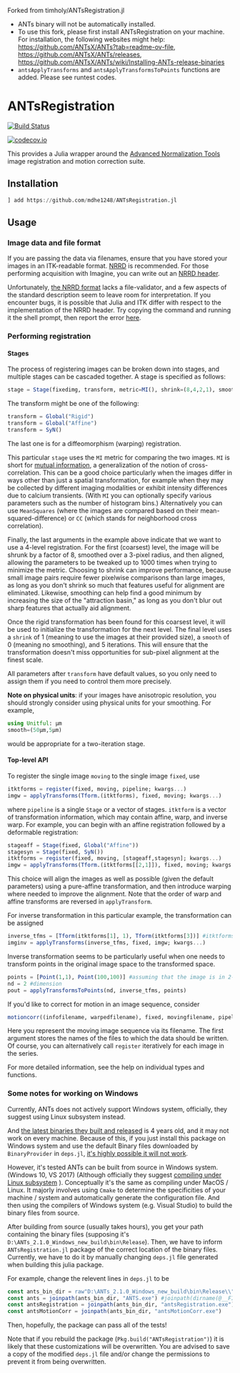 Forked from timholy/ANTsRegistration.jl

- ANTs binary will not be automatically installed.
- To use this fork, please first install ANTsRegistration on your machine. For installation, the following websites might help:
https://github.com/ANTsX/ANTs?tab=readme-ov-file, https://github.com/ANTsX/ANTs/releases,  https://github.com/ANTsX/ANTs/wiki/Installing-ANTs-release-binaries
- `antsApplyTransforms` and `antsApplyTransformsToPoints` functions are added. Please see runtest codes.


# ANTsRegistration

[![Build Status](https://travis-ci.org/timholy/ANTSRegistration.jl.svg?branch=master)](https://travis-ci.org/timholy/ANTSRegistration.jl)

[![codecov.io](http://codecov.io/github/timholy/ANTSRegistration.jl/coverage.svg?branch=master)](http://codecov.io/github/timholy/ANTSRegistration.jl?branch=master)

This provides a Julia wrapper around the
[Advanced Normalization Tools](https://stnava.github.io/ANTs/) image
registration and motion correction suite.

## Installation
```julia
] add https://github.com/mdhe1248/ANTsRegistration.jl
```

## Usage

### Image data and file format

If you are passing the data via filenames, ensure that you have stored
your images in an ITK-readable
format. [NRRD](https://github.com/JuliaIO/NRRD.jl) is recommended. For
those performing acquisition with Imagine, you can write out an
[NRRD header](https://github.com/timholy/ImagineFormat.jl#converting-to-nrrd).

Unfortunately, [the NRRD format](http://teem.sourceforge.net/nrrd/format.html)
lacks a file-validator, and a few aspects of the standard description seem
to leave room for interpretation. If you encounter bugs, it is possible that
Julia and ITK differ with respect to the implementation of the NRRD header.
Try copying the command and running it the shell prompt, then report the error
[here](https://github.com/JuliaIO/NRRD.jl/issues/new).

### Performing registration

#### Stages

The process of registering images can be broken down into stages, and multiple stages can be cascaded together. A stage is specified as follows:

```julia
stage = Stage(fixedimg, transform, metric=MI(), shrink=(8,4,2,1), smooth=(3,2,1,0), iterations=(1000,500,250,5))
```

The transform might be one of the following:
```julia
transform = Global("Rigid")
transform = Global("Affine")
transform = SyN()
```
The last one is for a diffeomorphism (warping) registration.

This particular `stage` uses the `MI` metric for comparing the two
images.  `MI` is short for
[mutual information](https://en.wikipedia.org/wiki/Mutual_information),
a generalization of the notion of cross-correlation.  This can be a
good choice particularly when the images differ in ways other than
just a spatial transformation, for example when they may be collected
by different imaging modalities or exhibit intensity differences due
to calcium transients. (With `MI` you can optionally specify various
parameters such as the number of histogram bins.) Alternatively you
can use `MeanSquares` (where the images are compared based on their
mean-squared-difference) or `CC` (which stands for neighborhood cross
correlation).

Finally, the last arguments in the example above indicate that we want
to use a 4-level registration. For the first (coarsest) level, the
image will be shrunk by a factor of 8, smoothed over a 3-pixel radius,
and then aligned, allowing the parameters to be tweaked up to 1000
times when trying to minimize the metric. Choosing to shrink can
improve performance, because small image pairs require fewer pixelwise
comparisons than large images, as long as you don't shrink so much
that features useful for alignment are eliminated.  Likewise,
smoothing can help find a good minimum by increasing the size of the
"attraction basin," as long as you don't blur out sharp features that
actually aid alignment.

Once the rigid transformation has been found for this coarsest level,
it will be used to initialize the transformation for the next
level. The final level uses a `shrink` of 1 (meaning to use the images
at their provided size), a `smooth` of 0 (meaning no smoothing), and 5
iterations. This will ensure that the transformation doesn't miss
opportunities for sub-pixel alignment at the finest scale.

All parameters after `transform` have default values, so you only need
to assign them if you need to control them more precisely.

**Note on physical units**: if your images have anisotropic resolution,
you should strongly consider using physical units for your smoothing.
For example,

```julia
using Unitful: μm
smooth=(50μm,5μm)
```

would be appropriate for a two-iteration stage.

#### Top-level API

To register the single image `moving` to the single image `fixed`, use
```julia
itktforms = register(fixed, moving, pipeline; kwargs...)
imgw = applyTransforms(Tform.(itktforms), fixed, moving; kwargs...)
```
where `pipeline` is a single `Stage` or a vector of stages. 
`itktform` is a vector of transformation information, which may contain affine, warp, and inverse warp.
For example, you can begin with an affine registration followed by a
deformable registration:

```julia
stageaff = Stage(fixed, Global("Affine"))
stagesyn = Stage(fixed, SyN())
itktforms = register(fixed, moving, [stageaff,stagesyn]; kwargs...)
imgw = applyTransforms(Tform.(itktforms[[2,1]]), fixed, moving; kwargs...) #itktforms[1]: affine, itktforms[2]: warp
```

This choice will align the images as well as possible (given the
default parameters) using a pure-affine transformation, and then
introduce warping where needed to improve the alignment. 
Note that the order of warp and affine transforms are reversed in `applyTransform`.

For inverse transformation in this particular example, the transformation can be assigned

```julia
inverse_tfms = [Tform(itktforms[1], 1), Tform(itktforms[3])] #itktforms[1]: affine, itktforms[3]: inversewarp.
imginv = applyTransforms(inverse_tfms, fixed, imgw; kwargs...)
```

Inverse transformation seems to be particularly useful when one needs to transform points in the original image space to the transformed space.

```julia
points = [Point(1,1), Point(100,100)] #assuming that the image is in 2-D space.
nd = 2 #dimension
pout = applyTransformsToPoints(nd, inverse_tfms, points)
```

If you'd like to correct for motion in an image sequence, consider

```julia
motioncorr((infofilename, warpedfilename), fixed, movingfilename, pipeline)
```
Here you represent the moving image sequence via its filename. The
first argument stores the names of the files to which the data should
be written. Of course, you can alternatively call `register` iteratively
for each image in the series.

For more detailed information, see the help on individual types and
functions.


### Some notes for working on Windows
Currently, ANTs does not actively support Windows system, officially, they suggest using Linux subsystem instead.

And [the latest binaries they built and released](https://github.com/ANTsX/ANTs/releases/tag/v2.1.0) is 4 years old, and it may not work on every machine. Because of this, if you just install this package on Windows system and use the default Binary files downloaded by `BinaryProvider` in `deps.jl`, [it's highly possible it will not work](https://github.com/ANTsX/ANTs/issues/339).

However, it's tested ANTs can be built from source in Windows system. (Windows 10, VS 2017) (Although officially they suggest [compiling under Linux subsystem](https://github.com/ANTsX/ANTs/wiki/Compiling-ANTs-on-Windows-10) ). Conceptually it's the same as compiling under MacOS / Linux. It majorly involves using `Cmake` to determine the specificities of your machine / system and automatically generate the configuration file. And then using the compilers of Windows system (e.g. Visual Studio) to build the binary files from source.

After building from source (usually takes hours), you get your path containing the binary files (supposing it's `D:\ANTs_2.1.0_Windows_new_build\bin\Release`). Then, we have to inform `ANTsRegistration.jl` package of the correct location of the binary files. Currently, we have to do it by manually changing `deps.jl` file generated when building this julia package.

For example, change the relevent lines in `deps.jl` to be
```julia
const ants_bin_dir = raw"D:\ANTs_2.1.0_Windows_new_build\bin\Release\\" # use this variable for outside ANTs binary
const ants = joinpath(ants_bin_dir, "ANTS.exe") #joinpath(dirname(@__FILE__), "usr\\bin\\ANTS.exe")
const antsRegistration = joinpath(ants_bin_dir, "antsRegistration.exe") # joinpath(dirname(@__FILE__), "usr\\bin\\antsRegistration.exe")
const antsMotionCorr = joinpath(ants_bin_dir, "antsMotionCorr.exe")
```
Then, hopefully, the package can pass all of the tests!

Note that if you rebuild the package (`Pkg.build("ANTsRegistration")`) it is likely that these customizations will be overwritten. You are advised to save a copy of the modified `deps.jl` file and/or change the permissions to prevent it from being overwritten.
